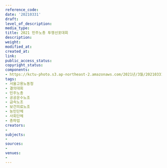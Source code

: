 ```yaml
---
reference_code: 
date: '20210331'
draft: 
level_of_description: 
media_type: 
title: 2021 민주노총 투쟁선포대회
description: 
weight: 
modified_at: 
created_at: 
link: 
public_access_status: 
copyright_status: 
components:
- https://kctu-photo.s3.ap-northeast-2.amazonaws.com/2021년/3월/20210331-2021+민주노총+투쟁선포대회_서울고용노동청_결의대회_민주노총_공공운수노조_금속노조_보건의료노조_농민단체_사회단체_총파업/_5D45336.jpg
tags:
- 서울고용노동청
- 결의대회
- 민주노총
- 공공운수노조
- 금속노조
- 보건의료노조
- 농민단체
- 사회단체
- 총파업
creators:
- 
subjects:
- 
sources:
- 
venues:
- 
---
```

